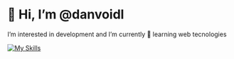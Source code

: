 # 👋 Hi, I’m @danvoidl

I’m interested in development and I’m currently 🌱 learning web tecnologies

<!---
danvoidl/danvoidl is a ✨ special ✨ repository because its `README.md` (this file) appears on your GitHub profile.
You can click the Preview link to take a look at your changes.
--->
[![My Skills](https://skillicons.dev/icons?i=js,html,css,vue,typescript,tailwind,figma,md,nodejs)](https://skillicons.dev)
